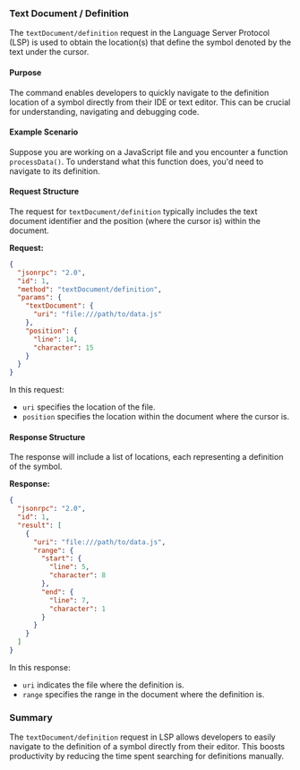 ### Text Document / Definition

The `textDocument/definition` request in the Language Server Protocol (LSP) is used to obtain the location(s) that define the symbol denoted by the text under the cursor.

#### Purpose

The command enables developers to quickly navigate to the definition location of a symbol directly from their IDE or text editor. This can be crucial for understanding, navigating and debugging code.

#### Example Scenario

Suppose you are working on a JavaScript file and you encounter a function `processData()`. To understand what this function does, you'd need to navigate to its definition.

#### Request Structure

The request for `textDocument/definition` typically includes the text document identifier and the position (where the cursor is) within the document.

**Request:**

```json
{
  "jsonrpc": "2.0",
  "id": 1,
  "method": "textDocument/definition",
  "params": {
    "textDocument": {
      "uri": "file:///path/to/data.js"
    },
    "position": {
      "line": 14,
      "character": 15
    }
  }
}
```

In this request:
- `uri` specifies the location of the file.
- `position` specifies the location within the document where the cursor is.

#### Response Structure

The response will include a list of locations, each representing a definition of the symbol.

**Response:**

```json
{
  "jsonrpc": "2.0",
  "id": 1,
  "result": [
    {
      "uri": "file:///path/to/data.js",
      "range": {
        "start": {
          "line": 5,
          "character": 8
        },
        "end": {
          "line": 7,
          "character": 1
        }
      }
    }
  ]
}
```

In this response:
- `uri` indicates the file where the definition is.
- `range` specifies the range in the document where the definition is.

### Summary

The `textDocument/definition` request in LSP allows developers to easily navigate to the definition of a symbol directly from their editor. This boosts productivity by reducing the time spent searching for definitions manually.